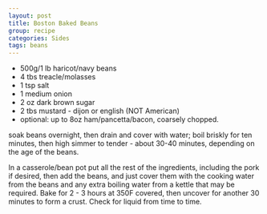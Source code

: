 ```yaml
---
layout: post
title: Boston Baked Beans
group: recipe
categories: Sides
tags: beans
---
```


- 500g/1 lb haricot/navy beans
- 4 tbs treacle/molasses
- 1 tsp salt
- 1 medium onion
- 2 oz dark brown sugar
- 2 tbs mustard - dijon or english (NOT American)
- optional:
  up to 8oz ham/pancetta/bacon, coarsely chopped.

soak beans overnight, then drain and cover with water; boil briskly for ten minutes, then high simmer to tender - about 30-40 minutes, depending on the age of the beans.

In a casserole/bean pot put all the rest of the ingredients, including the pork if desired, then add the beans, and just cover them with the cooking water from the beans and any extra boiling water from a kettle that may be required.  Bake for 2 - 3 hours at 350F covered, then uncover for another 30 minutes to form a crust.  Check for liquid from time to time.